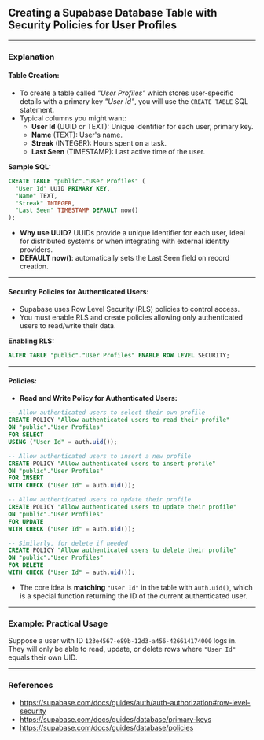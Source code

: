 ## Creating a Supabase Database Table with Security Policies for User Profiles

---

### **Explanation**

#### **Table Creation:**
- To create a table called *"User Profiles"* which stores user-specific details with a primary key *"User Id"*, you will use the `CREATE TABLE` SQL statement.
- Typical columns you might want:
  - **User Id** (UUID or TEXT): Unique identifier for each user, primary key.
  - **Name** (TEXT): User's name.
  - **Streak** (INTEGER): Hours spent on a task.
  - **Last Seen** (TIMESTAMP): Last active time of the user.

**Sample SQL:**
```sql
CREATE TABLE "public"."User Profiles" (
  "User Id" UUID PRIMARY KEY,
  "Name" TEXT,
  "Streak" INTEGER,
  "Last Seen" TIMESTAMP DEFAULT now()
);
```

- **Why use UUID?** UUIDs provide a unique identifier for each user, ideal for distributed systems or when integrating with external identity providers.
- **DEFAULT now()**: automatically sets the Last Seen field on record creation.

---

#### **Security Policies for Authenticated Users:**

- Supabase uses Row Level Security (RLS) policies to control access.
- You must enable RLS and create policies allowing only authenticated users to read/write their data.

**Enabling RLS:**
```sql
ALTER TABLE "public"."User Profiles" ENABLE ROW LEVEL SECURITY;
```

---

#### **Policies:**

- **Read and Write Policy for Authenticated Users:**

```sql
-- Allow authenticated users to select their own profile
CREATE POLICY "Allow authenticated users to read their profile"
ON "public"."User Profiles"
FOR SELECT
USING ("User Id" = auth.uid());

-- Allow authenticated users to insert a new profile
CREATE POLICY "Allow authenticated users to insert profile"
ON "public"."User Profiles"
FOR INSERT
WITH CHECK ("User Id" = auth.uid());

-- Allow authenticated users to update their profile
CREATE POLICY "Allow authenticated users to update their profile"
ON "public"."User Profiles"
FOR UPDATE
WITH CHECK ("User Id" = auth.uid());

-- Similarly, for delete if needed
CREATE POLICY "Allow authenticated users to delete their profile"
ON "public"."User Profiles"
FOR DELETE
WITH CHECK ("User Id" = auth.uid());
```

- The core idea is **matching** `"User Id"` in the table with `auth.uid()`, which is a special function returning the ID of the current authenticated user.

---

### **Example: Practical Usage**
Suppose a user with ID `123e4567-e89b-12d3-a456-426614174000` logs in.  
They will only be able to read, update, or delete rows where `"User Id"` equals their own UID.  

---

### **References**
- https://supabase.com/docs/guides/auth/auth-authorization#row-level-security
- https://supabase.com/docs/guides/database/primary-keys
- https://supabase.com/docs/guides/database/policies
